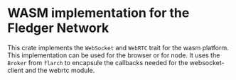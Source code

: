 # WASM implementation for the Fledger Network

This crate implements the `WebSocket` and `WebRTC` trait for the wasm
platform.
This implementation can be used for the browser or for node.
It uses the `Broker` from `flarch` to encapsule the callbacks needed for the websocket-client
and the webrtc module.